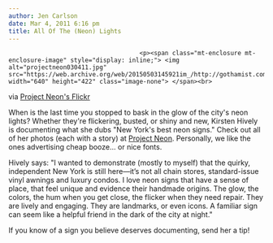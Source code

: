 ```yaml
---
author: Jen Carlson
date: Mar 4, 2011 6:16 pm
title: All Of The (Neon) Lights
---
```


	
										<p><span class="mt-enclosure mt-enclosure-image" style="display: inline;"> <img alt="projectneon030411.jpg" src="https://web.archive.org/web/20150503145921im_/http://gothamist.com/attachments/arts_jen/projectneon030411.jpg" width="640" height="422" class="image-none"> </span><br>
<span class="photo_caption">via <a href="https://web.archive.org/web/20150503145921/http://www.flickr.com/photos/catasterist/sets/72157625399190929/">Project Neon&apos;s Flickr</a></span></p>

<p>When is the last time you stopped to bask in the glow of the city&apos;s neon lights? Whether they&apos;re flickering, busted, or shiny and new, Kirsten Hively is documenting what she dubs &quot;New York&apos;s best neon signs.&quot; Check out all of her photos (each with a story) at <a href="https://web.archive.org/web/20150503145921/http://projectneon.tumblr.com/">Project Neon</a>. Personally, we like the ones advertising cheap booze... or nice fonts.</p>

<p>Hively says: &quot;I wanted to demonstrate (mostly to myself) that the quirky, independent New York is still here&#x2014;it&#x2019;s not all chain stores, standard-issue vinyl awnings and luxury condos. I love neon signs that have a sense of place, that feel unique and evidence their handmade origins. The glow, the colors, the hum when you get close, the flicker when they need repair. They are lively and engaging. They are landmarks, or even icons. A familiar sign can seem like a helpful friend in the dark of the city at night.&quot;</p>

<p>If you know of a sign you believe deserves documenting, send her a tip!</p>					
										
									
				